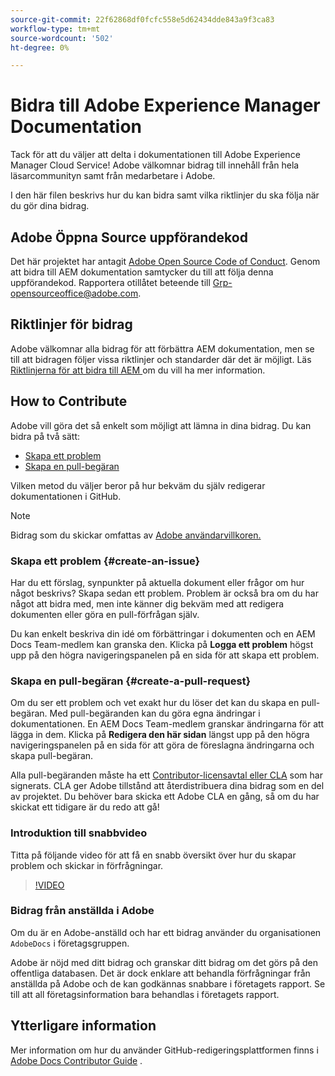 ```yaml
---
source-git-commit: 22f62868df0fcfc558e5d62434dde843a9f3ca83
workflow-type: tm+mt
source-wordcount: '502'
ht-degree: 0%

---
```

# Bidra till Adobe Experience Manager Documentation

Tack för att du väljer att delta i dokumentationen till Adobe Experience Manager Cloud Service! Adobe välkomnar bidrag till innehåll från hela läsarcommunityn samt från medarbetare i Adobe.

I den här filen beskrivs hur du kan bidra samt vilka riktlinjer du ska följa när du gör dina bidrag.

## Adobe Öppna Source uppförandekod

Det här projektet har antagit [Adobe Open Source Code of Conduct](code-of-conduct.md). Genom att bidra till AEM dokumentation samtycker du till att följa denna uppförandekod. Rapportera otillåtet beteende till [Grp-opensourceoffice@adobe.com](mailto:Grp-opensourceoffice@adobe.com).

## Riktlinjer för bidrag

Adobe välkomnar alla bidrag för att förbättra AEM dokumentation, men se till att bidragen följer vissa riktlinjer och standarder där det är möjligt. Läs [Riktlinjerna för att bidra till AEM ](guidelines.md) om du vill ha mer information.

## How to Contribute

Adobe vill göra det så enkelt som möjligt att lämna in dina bidrag. Du kan bidra på två sätt:

* [Skapa ett problem](#create-an-issue)
* [Skapa en pull-begäran](#create-a-pull-request)

Vilken metod du väljer beror på hur bekväm du själv redigerar dokumentationen i GitHub.

>[!NOTE]
>
>Bidrag som du skickar omfattas av [Adobe användarvillkoren.](https://www.adobe.com/legal/terms.html)

### Skapa ett problem {#create-an-issue}

Har du ett förslag, synpunkter på aktuella dokument eller frågor om hur något beskrivs? Skapa sedan ett problem. Problem är också bra om du har något att bidra med, men inte känner dig bekväm med att redigera dokumenten eller göra en pull-förfrågan själv.

Du kan enkelt beskriva din idé om förbättringar i dokumenten och en AEM Docs Team-medlem kan granska den. Klicka på **Logga ett problem** högst upp på den högra navigeringspanelen på en sida för att skapa ett problem.

### Skapa en pull-begäran {#create-a-pull-request}

Om du ser ett problem och vet exakt hur du löser det kan du skapa en pull-begäran. Med pull-begäranden kan du göra egna ändringar i dokumentationen. En AEM Docs Team-medlem granskar ändringarna för att lägga in dem. Klicka på **Redigera den här sidan** längst upp på den högra navigeringspanelen på en sida för att göra de föreslagna ändringarna och skapa pull-begäran.

Alla pull-begäranden måste ha ett [Contributor-licensavtal eller CLA](https://opensource.adobe.com/cla.html) som har signerats. CLA ger Adobe tillstånd att återdistribuera dina bidrag som en del av projektet. Du behöver bara skicka ett Adobe CLA en gång, så om du har skickat ett tidigare är du redo att gå!

### Introduktion till snabbvideo

Titta på följande video för att få en snabb översikt över hur du skapar problem och skickar in förfrågningar.

>[!VIDEO](https://video.tv.adobe.com/v/27069)

### Bidrag från anställda i Adobe

Om du är en Adobe-anställd och har ett bidrag använder du organisationen `AdobeDocs` i företagsgruppen.

Adobe är nöjd med ditt bidrag och granskar ditt bidrag om det görs på den offentliga databasen. Det är dock enklare att behandla förfrågningar från anställda på Adobe och de kan godkännas snabbare i företagets rapport. Se till att all företagsinformation bara behandlas i företagets rapport.

## Ytterligare information

Mer information om hur du använder GitHub-redigeringsplattformen finns i [Adobe Docs Contributor Guide](https://experienceleague.adobe.com/en/docs/contributor/contributor-guide/introduction) .
